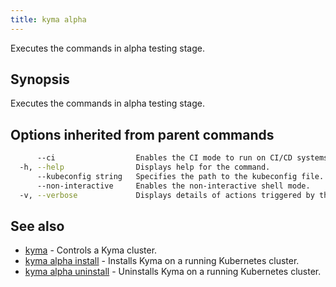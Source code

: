 ```yaml
---
title: kyma alpha
---
```


Executes the commands in alpha testing stage.

## Synopsis

Executes the commands in alpha testing stage.

## Options inherited from parent commands

```bash
      --ci                  Enables the CI mode to run on CI/CD systems. It avoids any user interaction (e.g. no dialog prompts) and ensures that logs are formatted properly in log files (e.g. no spinners for CLI steps).
  -h, --help                Displays help for the command.
      --kubeconfig string   Specifies the path to the kubeconfig file. By default, Kyma CLI uses the KUBECONFIG environment variable or "/$HOME/.kube/config" if the variable is not set.
      --non-interactive     Enables the non-interactive shell mode.
  -v, --verbose             Displays details of actions triggered by the command.
```

## See also

* [kyma](#kyma-kyma)	 - Controls a Kyma cluster.
* [kyma alpha install](#kyma-alpha-install-kyma-alpha-install)	 - Installs Kyma on a running Kubernetes cluster.
* [kyma alpha uninstall](#kyma-alpha-uninstall-kyma-alpha-uninstall)	 - Uninstalls Kyma on a running Kubernetes cluster.

